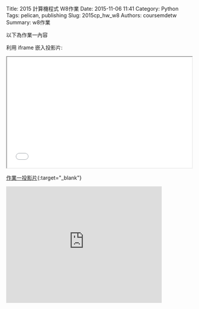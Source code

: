 Title: 2015 計算機程式 W8作業
Date: 2015-11-06 11:41
Category: Python
Tags: pelican, publishing
Slug: 2015cp_hw_w8
Authors: coursemdetw
Summary: w8作業

以下為作業一內容

利用 iframe 嵌入投影片:

<iframe src="40423144_cp_w8_p.html" width="500" height="300"></iframe>

[作業一投影片](40423144_cp_w8_p.html){:target="_blank"}

<iframe width="420" height="315" src="https://www.youtube.com/embed/VZik4B5LhrM" frameborder="0" allowfullscreen></iframe>